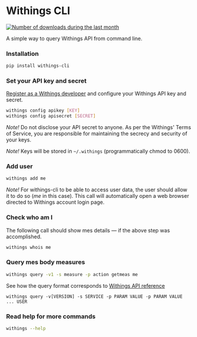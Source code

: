 # Withings CLI
[![Number of downloads during the last month](https://img.shields.io/pypi/dm/withings-cli.svg)](https://pypi.python.org/pypi/withings-cli/)

A simple way to query Withings API from command line.

### Installation

```bash
pip install withings-cli
```

### Set your API key and secret

[Register as a Withings developer](https://oauth.withings.com/partner/add)
and configure your Withings API key and secret.

```bash
withings config apikey [KEY]
withings config apisecret [SECRET]
```

*Note!* Do not disclose your API secret to anyone. As per the Withings'
Terms of Service, you are responsible for maintaining the secrecy
and security of your keys.

*Note!* Keys will be stored in `~/.withings` (programmatically chmod to 0600).

### Add user

```bash
withings add me
```

*Note!* For withings-cli to be able to access user data, the user should allow
it to do so (*me* in this case). This call will automatically open a web browser
directed to Withings account login page.

### Check who am I

The following call should show mes details — if the above step was accomplished.

```bash
withings whois me
```

### Query mes body measures

```bash
withings query -v1 -s measure -p action getmeas me
```

See how the query format corresponds to
[Withings API reference](https://oauth.withings.com/api/doc)

```
withings query -v[VERSION] -s SERVICE -p PARAM VALUE -p PARAM VALUE ... USER
```

### Read help for more commands

```bash
withings --help
```
